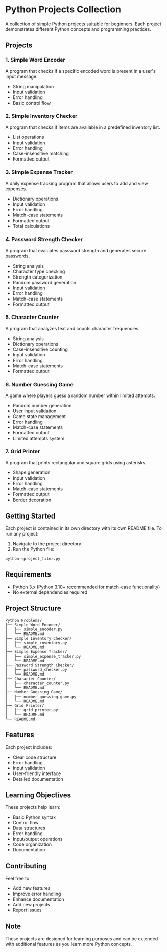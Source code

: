 # Python Projects Collection

A collection of simple Python projects suitable for beginners. Each project demonstrates different Python concepts and programming practices.

## Projects

### 1. Simple Word Encoder
A program that checks if a specific encoded word is present in a user's input message.
- String manipulation
- Input validation
- Error handling
- Basic control flow

### 2. Simple Inventory Checker
A program that checks if items are available in a predefined inventory list.
- List operations
- Input validation
- Error handling
- Case-insensitive matching
- Formatted output

### 3. Simple Expense Tracker
A daily expense tracking program that allows users to add and view expenses.
- Dictionary operations
- Input validation
- Error handling
- Match-case statements
- Formatted output
- Total calculations

### 4. Password Strength Checker
A program that evaluates password strength and generates secure passwords.
- String analysis
- Character type checking
- Strength categorization
- Random password generation
- Input validation
- Error handling
- Match-case statements
- Formatted output

### 5. Character Counter
A program that analyzes text and counts character frequencies.
- String analysis
- Dictionary operations
- Case-insensitive counting
- Input validation
- Error handling
- Match-case statements
- Formatted output

### 6. Number Guessing Game
A game where players guess a random number within limited attempts.
- Random number generation
- User input validation
- Game state management
- Error handling
- Match-case statements
- Formatted output
- Limited attempts system

### 7. Grid Printer
A program that prints rectangular and square grids using asterisks.
- Shape generation
- Input validation
- Error handling
- Match-case statements
- Formatted output
- Border decoration

## Getting Started

Each project is contained in its own directory with its own README file. To run any project:

1. Navigate to the project directory
2. Run the Python file:
```bash
python <project_file>.py
```

## Requirements

- Python 3.x (Python 3.10+ recommended for match-case functionality)
- No external dependencies required

## Project Structure

```
Python Problems/
├── Simple Word Encoder/
│   ├── simple_encoder.py
│   └── README.md
├── Simple Inventory Checker/
│   ├── simple_inventory.py
│   └── README.md
├── Simple Expense Tracker/
│   ├── simple_expense_tracker.py
│   └── README.md
├── Password Strength Checker/
│   ├── password_checker.py
│   └── README.md
├── Character Counter/
│   ├── character_counter.py
│   └── README.md
├── Number Guessing Game/
│   ├── number_guessing_game.py
│   └── README.md
├── Grid Printer/
│   ├── grid_printer.py
│   └── README.md
└── README.md
```

## Features

Each project includes:
- Clear code structure
- Error handling
- Input validation
- User-friendly interface
- Detailed documentation

## Learning Objectives

These projects help learn:
- Basic Python syntax
- Control flow
- Data structures
- Error handling
- Input/output operations
- Code organization
- Documentation

## Contributing

Feel free to:
- Add new features
- Improve error handling
- Enhance documentation
- Add new projects
- Report issues

## Note

These projects are designed for learning purposes and can be extended with additional features as you learn more Python concepts.
